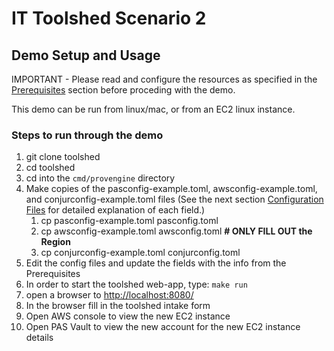 # IT Toolshed Scenario 2

<!--
Author:   David Hisel <david.hisel@cyberark.com>
Updated:  <2023-08-03 13:12:01 david.hisel>
-->

## Demo Setup and Usage

IMPORTANT - Please read and configure the resources as specified in the [Prerequisites](README.md#prerequisites) section before proceding with the demo.

This demo can be run from linux/mac, or from an EC2 linux instance.

### Steps to run through the demo

1. git clone toolshed
2. cd toolshed
3. cd into the `cmd/provengine` directory
4. Make copies of the pasconfig-example.toml, awsconfig-example.toml, and conjurconfig-example.toml files (See the next section [Configuration Files](README.md#configuration-files) for detailed explanation of each field.)
   1. cp pasconfig-example.toml pasconfig.toml
   2. cp awsconfig-example.toml awsconfig.toml **# ONLY FILL OUT the Region**
   3. cp conjurconfig-example.toml conjurconfig.toml
5. Edit the config files and update the fields with the info from the Prerequisites
6. In order to start the toolshed web-app, type: `make run`
7. open a browser to <http://localhost:8080/>
8. In the browser fill in the toolshed intake form
9. Open AWS console to view the new EC2 instance
10. Open PAS Vault to view the new account for the new EC2 instance details
